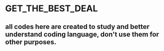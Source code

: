 # GET_THE_BEST_DEAL

## all codes here are created to study and better understand coding language, don't use them for other purposes.
